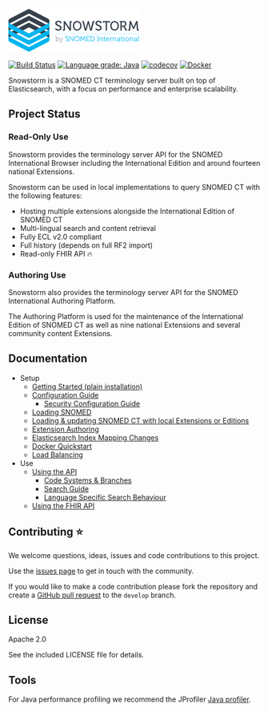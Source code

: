 ![Snowstorm Terminology Server](docs/images/SNOWSTORM-logo.svg)

[![Build Status](https://travis-ci.org/IHTSDO/snowstorm.svg?branch=master)](https://travis-ci.org/IHTSDO/snowstorm) [![Language grade: Java](https://img.shields.io/lgtm/grade/java/g/IHTSDO/snowstorm.svg?logo=lgtm&logoWidth=18)](https://lgtm.com/projects/g/IHTSDO/snowstorm/context:java) [![codecov](https://codecov.io/gh/IHTSDO/snowstorm/branch/master/graph/badge.svg)](https://codecov.io/gh/IHTSDO/snowstorm)
[![Docker](https://img.shields.io/docker/pulls/snomedinternational/snowstorm)](https://hub.docker.com/r/snomedinternational/snowstorm)

Snowstorm is a SNOMED CT terminology server built on top of Elasticsearch, with a focus on performance and enterprise scalability.

## Project Status

### Read-Only Use
Snowstorm provides the terminology server API for the SNOMED International Browser including the International Edition and around fourteen national Extensions.

Snowstorm can be used in local implementations to query SNOMED CT with the following features:
- Hosting multiple extensions alongside the International Edition of SNOMED CT
- Multi-lingual search and content retrieval
- Fully ECL v2.0 compliant
- Full history (depends on full RF2 import)
- Read-only FHIR API :fire:

### Authoring Use
Snowstorm also provides the terminology server API for the SNOMED International Authoring Platform.

The Authoring Platform is used for the maintenance of the International Edition of SNOMED CT as well as nine national Extensions and several community content Extensions.

## Documentation

- Setup
  - [Getting Started (plain installation)](docs/getting-started.md)
  - [Configuration Guide](docs/configuration-guide.md)
    - [Security Configuration Guide](docs/security-configuration.md)
  - [Loading SNOMED](docs/loading-snomed.md)
  - [Loading & updating SNOMED CT with local Extensions or Editions](docs/updating-snomed-and-extensions.md)
  - [Extension Authoring](docs/extension-authoring.md)
  - [Elasticsearch Index Mapping Changes](docs/index-mapping-changes.md)
  - [Docker Quickstart](docs/using-docker.md)
  - [Load Balancing](docs/load-balancing.md)
- Use
  - [Using the API](docs/using-the-api.md)
    - [Code Systems & Branches](docs/code-systems-and-branches.md)
    - [Search Guide](docs/search.md)
    - [Language Specific Search Behaviour](docs/language-specific-search.md)
  - [Using the FHIR API](docs/using-the-fhir-api.md)

## Contributing :star:

We welcome questions, ideas, issues and code contributions to this project. 

Use the [issues page](https://github.com/IHTSDO/snowstorm/issues) to get in touch with the community. 

If you would like to make a code contribution please fork the repository and create a 
[GitHub pull request](https://help.github.com/en/github/collaborating-with-issues-and-pull-requests) to the `develop` branch.

## License

Apache 2.0

See the included LICENSE file for details.

## Tools

For Java performance profiling we recommend the JProfiler [Java profiler](https://www.ej-technologies.com/products/jprofiler/overview.html).
